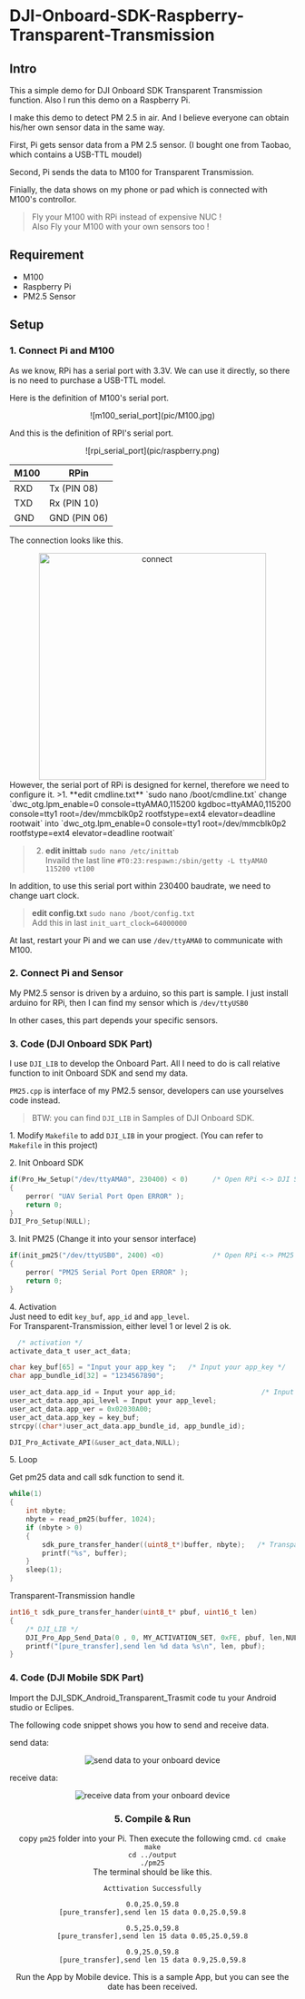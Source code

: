# DJI-Onboard-SDK-Raspberry-Transparent-Transmission

## Intro

This a simple demo for DJI Onboard SDK Transparent Transmission function. Also I run this demo on a Raspberry Pi.

I make this demo to detect PM 2.5 in air. And I believe everyone can obtain his/her own sensor data in the same way.

First, Pi gets sensor data from a PM 2.5 sensor. (I bought one from Taobao, which contains a USB-TTL moudel)

Second, Pi sends the data to M100 for Transparent Transmission.

Finially, the data shows on my phone or pad which is connected with M100's controllor.


>Fly your M100 with RPi instead of expensive NUC !   
>Also Fly your M100 with your own sensors too !

## Requirement

+ M100
+ Raspberry Pi
+ PM2.5 Sensor

## Setup

### 1. Connect Pi and M100  
As we know, RPi has a serial port with 3.3V. We can use it directly, so there is no need to purchase a USB-TTL model.  

Here is the definition of M100's serial port.   
<center> ![m100_serial_port](pic/M100.jpg)  </center>

   And this is the definition of RPI's serial port.
<center> ![rpi_serial_port](pic/raspberry.png)  </center>
   

|M100|RPin| 
|----|----|  
|RXD  | Tx  (PIN 08)| 
|TXD  | Rx  (PIN 10)| 
|GND | GND (PIN 06)|

The connection looks like this.
<div align="center">
<img src="pic/connect.jpg" alt="connect" height="400">
</div>
   However, the serial port of RPi is designed for kernel, therefore we need to configure it.  
   >1. **edit cmdline.txt**  `sudo nano /boot/cmdline.txt`  
   change   
   `dwc_otg.lpm_enable=0 console=ttyAMA0,115200 kgdboc=ttyAMA0,115200 console=tty1 root=/dev/mmcblk0p2 rootfstype=ext4 elevator=deadline rootwait`    
   into  
   `dwc_otg.lpm_enable=0 console=tty1 root=/dev/mmcblk0p2 rootfstype=ext4 elevator=deadline rootwait`

   >2. **edit inittab** `sudo nano /etc/inittab`  
   Invaild the last line `#T0:23:respawn:/sbin/getty -L ttyAMA0 115200 vt100`

   In addition, to use this serial port within 230400 baudrate, we need to change uart clock.
   > **edit config.txt** `sudo nano /boot/config.txt`  
   > Add this in last `init_uart_clock=64000000`

   At last, restart your Pi and we can use `/dev/ttyAMA0` to communicate with M100.

### 2. Connect Pi and Sensor 
  My PM2.5 sensor is driven by a arduino, so this part is sample. I just install arduino for RPi, then I can find my sensor which is `/dev/ttyUSB0`

  In other cases, this part depends your specific sensors.

### 3. Code (DJI Onboard SDK Part)

I use `DJI_LIB` to develop the Onboard Part. All I need to do is call relative function to init Onboard SDK and send my data.

`PM25.cpp` is interface of my PM2.5 sensor, developers can use yourselves code instead.

>BTW: you can find `DJI_LIB` in Samples of DJI Onboard SDK. 

1\. Modify `Makefile` to add `DJI_LIB` in your progject. (You can refer to `Makefile` in this project)  

2\. Init Onboard SDK  

~~~c
if(Pro_Hw_Setup("/dev/ttyAMA0", 230400) < 0)      /* Open RPi <-> DJI Serial Port */
{
    perror( "UAV Serial Port Open ERROR" );
    return 0;
}
DJI_Pro_Setup(NULL);
~~~

3\. Init PM25  (Change it into your sensor interface)

~~~c
if(init_pm25("/dev/ttyUSB0", 2400) <0)            /* Open RPi <-> PM25 Serial Port */
{
    perror( "PM25 Serial Port Open ERROR" );
    return 0;
}
~~~  

4\. Activation  
  Just need to edit `key_buf`, `app_id` and `app_level`.  
  For Transparent-Transmission, either level 1 or level 2 is ok.  

~~~c
  /* activation */
activate_data_t user_act_data; 

char key_buf[65] = "Input your app_key ";   /* Input your app_key */
char app_bundle_id[32] = "1234567890";

user_act_data.app_id = Input your app_id;                     /* Input your app_id */
user_act_data.app_api_level = Input your app_level;                    /* Input your app_level */
user_act_data.app_ver = 0x02030A00; 
user_act_data.app_key = key_buf;  
strcpy((char*)user_act_data.app_bundle_id, app_bundle_id);

DJI_Pro_Activate_API(&user_act_data,NULL);
~~~

5\. Loop  

Get pm25 data and call sdk function to send it.  

~~~c
while(1)
{
    int nbyte;
    nbyte = read_pm25(buffer, 1024); 
    if (nbyte > 0) 
    {
        sdk_pure_transfer_hander((uint8_t*)buffer, nbyte);   /* Transparent-Transmit */
        printf("%s", buffer);
    } 
    sleep(1);
}
~~~

Transparent-Transmission handle

~~~c
int16_t sdk_pure_transfer_hander(uint8_t* pbuf, uint16_t len)    
{                                                                                         
    /* DJI_LIB */
    DJI_Pro_App_Send_Data(0 , 0, MY_ACTIVATION_SET, 0xFE, pbuf, len,NULL,0,1); 
    printf("[pure_transfer],send len %d data %s\n", len, pbuf);                                         
}
~~~

### 4. Code (DJI Mobile SDK Part)
  Import the DJI_SDK_Android_Transparent_Trasmit code tu your Android studio or Eclipes.

The following code snippet shows you how to send and receive data.

send data:
  <div align="center">
<img src="pic/send.png" alt="send data to your onboard device">
</div>

receive data:
 <div align="center">
<img src="pic/recv.png" alt="receive data from your onboard device" >

### 5. Compile & Run  
copy `pm25` folder into your Pi.
Then execute the following cmd. 
  `cd cmake`  
  `make`  
  `cd ../output`  
  `./pm25`  
The terminal should be like this.

~~~
Acttivation Successfully

0.0,25.0,59.8
[pure_transfer],send len 15 data 0.0,25.0,59.8

0.5,25.0,59.8
[pure_transfer],send len 15 data 0.05,25.0,59.8

0.9,25.0,59.8
[pure_transfer],send len 15 data 0.9,25.0,59.8
~~~

Run the App by Mobile device.
This is a sample App, but you can see the date has been received.